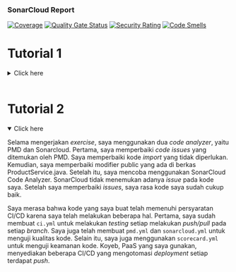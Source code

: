 ### SonarCloud Report
[![Coverage](https://sonarcloud.io/api/project_badges/measure?project=hilaldfzn_tutorial-1&metric=coverage)](https://sonarcloud.io/summary/new_code?id=patrickSevans123_tutorial-1)
[![Quality Gate Status](https://sonarcloud.io/api/project_badges/measure?project=patrickSevans123_tutorial-1&metric=alert_status)](https://sonarcloud.io/summary/new_code?id=patrickSevans123_tutorial-1)
[![Security Rating](https://sonarcloud.io/api/project_badges/measure?project=patrickSevans123_tutorial-1&metric=security_rating)](https://sonarcloud.io/summary/new_code?id=patrickSevans123_tutorial-1)
[![Code Smells](https://sonarcloud.io/api/project_badges/measure?project=patrickSevans123_tutorial-1&metric=code_smells)](https://sonarcloud.io/summary/new_code?id=hilaldfzn_tutorial-1)

# Tutorial 1
<details close>
<summary>Click here</summary>

## Reflection 1
Saya telah mencoba untuk melakukan beberapa prinsip clean code, seperti meaningful names dengan menamakan fungsi, file, dan variabel yang merepresentasikan kegunaannya. Saya juga telah menggunakan functions yang dapat mempersingkat kode dan meningkatkan readability. Kedua prinsip clean code ini sangat membantu saya dalam melakukan pemrograman karena saya dapat dengan mudah me-recall kembali apa yang dilakukan oleh kode yang saya tulis. Selain itu, saya sudah mencoba menulis beberapa comments. Akan tetapi, comments yang saya tulis belum cukup merepresentasikan detail dari pekerjaan saya. Saya juga belum menerapkan error-handling, sehingga error-error yang terjadi masih memunculkan tampilan error basic pada website. Kesalahan yang saya lakukan adalah membiarkan error masih terus terjadi dan belum melakukan validasi pada input. Hal ini mengakibatkan input-input yang tidak valid seperti angka negatif pada kuantitas dapat terinput. Ke depannya, saya akan belajar cara melakukan validasi input dan error-handling.
</br>

## Reflection 2
Saya merasa senang setelah mencoba membuat unit-test dan functional-test karena ini merupakan kali pertama saya membuat fungsi untuk testing. Menurut saya, kuantitas dari unit test tidak menjadi hal yang utama. Hal terpenting yang wajib diperhatikan pada error-handling adalah cakupan test case. Semakin banyak test case yang dapat dihandle, semakin baik pula unit-test tersebut. Menurut saya, 100% code coverage tidak menjamin suatu kode tidak memiliki error karena bisa saja ada test case yang tidak tercakup pada kode tersebut. Apabila saya harus membuat functional test untuk memverifikasi jumlah produk, saya tidak akan membuat class baru dan membuatnya di `CreateProductFunctionalTest.java` saja untuk mengurangi redundansi. Saya merasa test-test yang telah saya buat sudah cukup baik, tetapi dapat di-improve dengan meningkatkan cakupan test case yang dapat di-handle.
</details>
</br>

# Tutorial 2
<details open>
<summary>Click here</summary>

Selama mengerjakan *exercise*, saya menggunakan dua *code analyzer*, yaitu PMD dan Sonarcloud. Pertama, saya memperbaiki *code issues* yang ditemukan oleh PMD. Saya memperbaiki kode *import* yang tidak diperlukan. Kemudian, saya memperbaiki modifier public yang ada di berkas ProductService.java. Setelah itu, saya mencoba menggunakan SonarCloud Code Analyzer. SonarCloud tidak menemukan adanya *issue* pada kode saya. Setelah saya memperbaiki *issues*, saya rasa kode saya sudah cukup baik.

Saya merasa bahwa kode yang saya buat telah memenuhi persyaratan CI/CD karena saya telah melakukan beberapa hal. Pertama, saya sudah membuat `ci.yml` untuk melakukan *testing* setiap melakukan *push/pull* pada setiap *branch*. Saya juga telah membuat `pmd.yml` dan `sonarcloud.yml` untuk menguji kualitas kode. Selain itu, saya juga menggunakan `scorecard.yml` untuk menguji keamanan kode. Koyeb, PaaS yang saya gunakan, menyediakan beberapa CI/CD yang mengotomasi *deployment* setiap terdapat *push*.
</details>